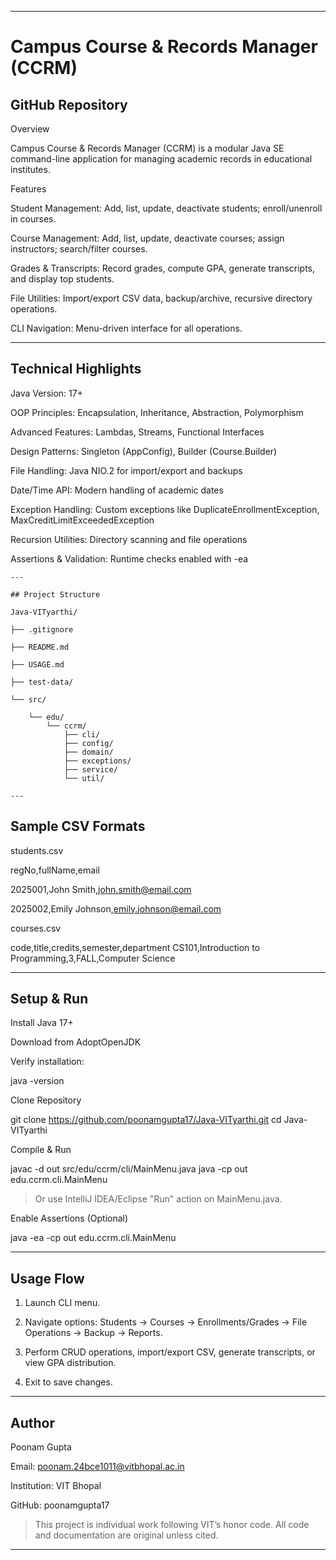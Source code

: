 
---

# Campus Course & Records Manager (CCRM)

## GitHub Repository

Overview

Campus Course & Records Manager (CCRM) is a modular Java SE command-line application for managing academic records in educational institutes. 

Features

Student Management: Add, list, update, deactivate students; enroll/unenroll in courses.

Course Management: Add, list, update, deactivate courses; assign instructors; search/filter courses.

Grades & Transcripts: Record grades, compute GPA, generate transcripts, and display top students.

File Utilities: Import/export CSV data, backup/archive, recursive directory operations.

CLI Navigation: Menu-driven interface for all operations.



---

## Technical Highlights

Java Version: 17+

OOP Principles: Encapsulation, Inheritance, Abstraction, Polymorphism

Advanced Features: Lambdas, Streams, Functional Interfaces

Design Patterns: Singleton (AppConfig), Builder (Course.Builder)

File Handling: Java NIO.2 for import/export and backups

Date/Time API: Modern handling of academic dates

Exception Handling: Custom exceptions like DuplicateEnrollmentException, MaxCreditLimitExceededException

Recursion Utilities: Directory scanning and file operations

Assertions & Validation: Runtime checks enabled with -ea


```
---

## Project Structure

Java-VITyarthi/

├── .gitignore

├── README.md

├── USAGE.md

├── test-data/

└── src/

    └── edu/
        └── ccrm/
            ├── cli/
            ├── config/
            ├── domain/
            ├── exceptions/
            ├── service/
            └── util/

---
```

## Sample CSV Formats

students.csv

regNo,fullName,email

2025001,John Smith,john.smith@email.com

2025002,Emily Johnson,emily.johnson@email.com

courses.csv

code,title,credits,semester,department
CS101,Introduction to Programming,3,FALL,Computer Science


---

## Setup & Run

Install Java 17+

Download from AdoptOpenJDK

Verify installation:


java -version

Clone Repository

git clone https://github.com/poonamgupta17/Java-VITyarthi.git
cd Java-VITyarthi

Compile & Run

javac -d out src/edu/ccrm/cli/MainMenu.java
java -cp out edu.ccrm.cli.MainMenu

> Or use IntelliJ IDEA/Eclipse "Run" action on MainMenu.java.



Enable Assertions (Optional)

java -ea -cp out edu.ccrm.cli.MainMenu


---

## Usage Flow

1. Launch CLI menu.


2. Navigate options: Students → Courses → Enrollments/Grades → File Operations → Backup → Reports.


3. Perform CRUD operations, import/export CSV, generate transcripts, or view GPA distribution.


4. Exit to save changes.




---

## Author

Poonam Gupta

Email: poonam.24bce1011@vitbhopal.ac.in

Institution: VIT Bhopal

GitHub: poonamgupta17


> This project is individual work following VIT’s honor code. All code and documentation are original unless cited.




---
